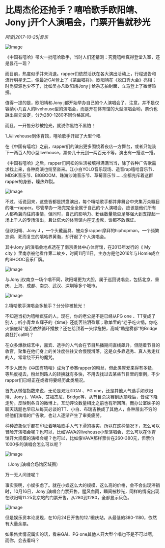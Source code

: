 # 比周杰伦还抢手？嘻哈歌手欧阳靖、Jony j开个人演唱会，门票开售就秒光

*阿宝|2017-10-25|音乐*

![Image](http://static.ylzbl.com/uploads/ueditor/php/upload/image/20171026/1508992526868256.jpeg)

《中国有嘻哈》带火一批嘻哈歌手，当时人们还猜测：究竟嘻哈真得登堂入室，还是昙花一现？

而目前，热度似乎并未消退。rapper们依然活跃在各大演出活动上，行程通告和流行明星无二，像最近GAI登上了《蒙面唱将》，欧阳靖在《脱口秀大会》亮相；时尚资源也少不了，比如吴亦凡欧阳靖Jony j 给杂志拍封面，立马登上了微博热搜。

值得一提的是，欧阳靖和Jony j都开始举办自己的个人演唱会了，注意，并不是仅容纳小几百人的livehouse型的演唱会，而是开在体育馆的大型演唱会哟，票价也跳出百元设定，分为280-1280不同价格区间。

而且，一开售分秒被抢光，就说你黑怕不黑怕！

1.从livehouse到体育馆，嘻哈歌手开起了大型个唱

在《中国有嘻哈》之前，rapper们的演出更多围绕着夜店一方舞台，或者只能装下一两百人的小型livehouse，票价几十元到一两百元不等，演出有一搭没一搭。

《中国有嘻哈》之后，rapper们闲松的生活被填得满满当当，除了各种广告歌需求找上来，各种商演也纷至沓来。江小白YOLO音乐现场、造音rap嘻哈音乐节、MDSK音乐节、BIGBOOM、珠海沙滩音乐节、草莓音乐节……全都充斥着这群rapper的身影，燥热炸裂。

![Image](http://si1.go2yd.com/get-image/0HmbjEkhNM8)

不过，话说回来，这些皆都是拼盘演出，每个嘻哈歌手都并非舞台中央集万众瞩目的唯一rapper。尽管举办一场完完全全属于自己的个人演唱会，应该是他们所有人都希冀向往的事情，但同时，自己的影响力、粉丝数量能否足够强大到支撑起一场上千人的专场演出，且让偌大的体育馆内座无虚席，谁都不敢保证。

但欧阳靖、Jony J ，一个头戴面具、被众多rapper摩拜的hiphopman，一个频繁忘词、死而复生的嘻哈界黄渤，却开起了个人演唱会。

其中Jony j的演唱会地点选在了南京奥体中心体育馆，在2013年发行的《 My city 》里南京被他看作第二故乡，时间11月11日，主办方是他2016年与Homie成立的SHOOC音乐厂牌。

![Image](http://si1.go2yd.com/get-image/0HmbjBrIfc8)

与Jony j仅南京一场个唱不同，欧阳靖更为大胆，属于巡回说唱会，包括北京、重庆、上海、成都、南京、武汉、深圳等多个城市。

![Image](http://si1.go2yd.com/get-image/0HmbjDEdIPY)

2.嘻哈歌手演唱会多抢手？分分钟被抢光！

不知道当初为嘻哈疯狂的人，现在，你的老公是不是已经从PG one 、TT变成了别人；听小青龙＆辉子的《time》还能否热泪盈眶；歌单里的“老子吃火锅，你吃火锅底料”是否依然循环播放？还在给顶着一头绿拖把，高喊“勒是雾都”的Bridge疯狂打call吗？

在众多爆款综艺中，嘉宾、选手的人气会在节目热播期间直线飙升，但随着节目的收官，聚集在他们身上的关注度往往又会慢慢滑落，这是众多靠选秀、真人秀走红的人，常常绕不开的魔咒。

不少人因为《中国有嘻哈》成为了参赛rapper的粉丝，但此类厚爱来得有多猛，等热度褪去，粉丝到路人的转换就有多快，不用去找过去某些节目里的案例，不少rapper们已经正在或者将要经历此类境况。

首先从微信指数来说，无论是双冠军GAI 、PG one，还是其他人气选手如欧阳靖、Jony j、VAVA、艾福杰尼、Bridge等，从节目总决赛到达顶峰后，皆成下降走势。反映到各自的微博上，互动评论数量相比之前也有所回落。而办公室妹子的聊天话题也早已从每天必谈的TT、小白、布瑞吉换成了其他人，各种层出不穷的经他们演唱的广告歌，也让人逐渐产生了审美疲劳。

种种迹象似乎都在印证着嘻哈歌手人气下滑的事实，所以在这种情况下，怎么可以冒险开演唱会呢？也可以，比如VAVA的livehouse小型演唱会，怎么可以在体育馆开大规模的演唱会呢？也可以，比如像VAVA那样票价在260-380元，但票价1000多的演唱会怎么可以呢？

![Image](http://si1.go2yd.com/get-image/0HmbjFm62AS)

（Jony j演唱会场馆区域图）

万一无人问津呢？

事实表明，小娱多虑了。就在小娱这么大的规模、这么高的价格，会不会出现滞销时，10月16日，Jony j演唱会门票开售，腥风血雨，瞬间被秒光，同样的情况出现在欧阳靖11.25北京站的门票开售，从280到1280，全都显示灰色。

![Image](http://si1.go2yd.com/get-image/0HmbjAN99Qe)

但是娱乐资本论发现，在10月24日开售的12.1重庆站，从最低的380-1180，依然有大量余票。

如果售卖情况属实的话，看来GAI、PG one其他人开大型个唱也不是不可以啊，而你，会去看吗？

